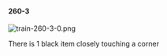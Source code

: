 #### 260-3
![train-260-3-0.png](https://github.com/lil-lab/nlvr/raw/master/nlvr/train/images/49/train-260-3-0.png "train-260-3-0.png")

There is 1 black item closely touching a corner